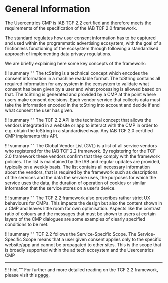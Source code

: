 # General Information

The Usercentrics CMP is IAB TCF 2.2 certified and therefore meets the requirements of the specification of the IAB TCF 2.0 framework.

The standard regulates how user consent information has to be captured and used within the programmatic advertising ecosystem, with the goal of a frictionless functioning of the ecosystem through following a standardised approach of implementing data privacy regulations.

We are briefly explaining here some key concepts of the framework:

!!! summary ""
    The tcString is a technical concept which encodes the consent information in a machine readable format. The tcString contains all required information for any system in the ecosystem to validate what consent has been given by a user and what processing is allowed based on that. The tcString is generated and provided by a CMP at the point where users make consent decisions. Each vendor service that collects data must take the information encoded in the tcString into account and decide if and what consent the user has given.

!!! summary ""
    The TCF 2.2 API is the technical concept that allows the vendors integrated in a website or app to interact with the CMP in order to e.g. obtain the tcString in a standardised way. Any IAB TCF 2.0 certified CMP implements this API.

!!! summary ""
    The Global Vendor List (GVL) is a list of all service vendors who registered for the IAB TCF 2.2 framework. By registering for the TCF 2.0 framework these vendors confirm that they comply with the framework policies. The list is maintained by the IAB and regular updates are provided, typically on a weekly basis. The list contains all necessary information about the vendors, that is required by the framework such as descriptions of the services and the data the service uses, the purposes for which the service uses the data, the duration of operation of cookies or similar information that the service stores on a user’s device.

!!! summary ""
    The TCF 2.2 framework also prescribes rather strict UX behaviours for CMPs. This impacts the design but also the content shown in a CMP and leaves little room for own optimisation. Aspects like the contrast ratio of colours and the messages that must be shown to users at certain layers of the CMP dialogues are some examples of clearly specified conditions to be met.

!!! summary ""
    TCF 2.2 follows the Service-Specific Scope. The Service-Specific Scope means that a user given consent applies only to the specific website/app and cannot be propagated to other sites. This is the scope that is broadly supported within the ad tech ecosystem and the Usercentrics CMP

***

!!! hint ""
    For further and more detailed reading on the TCF 2.2 framework, please visit this [page](https://usercentrics.com/knowledge/understanding-the-iab-framework-in-15-minutes/).